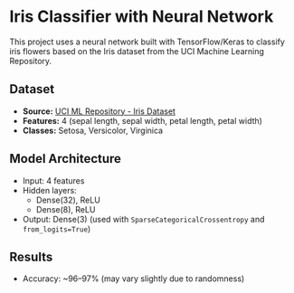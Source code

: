 # Iris Classifier with Neural Network

This project uses a neural network built with TensorFlow/Keras to classify iris flowers based on the Iris dataset from the UCI Machine Learning Repository.

## Dataset

- **Source:** [UCI ML Repository - Iris Dataset](https://archive.ics.uci.edu/ml/datasets/iris)
- **Features:** 4 (sepal length, sepal width, petal length, petal width)
- **Classes:** Setosa, Versicolor, Virginica

## Model Architecture

- Input: 4 features
- Hidden layers:
  - Dense(32), ReLU
  - Dense(8), ReLU
- Output: Dense(3) (used with `SparseCategoricalCrossentropy` and `from_logits=True`)

## Results

- Accuracy: ~96–97% (may vary slightly due to randomness)
